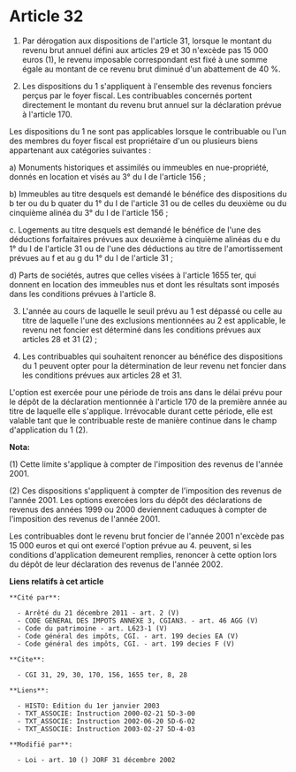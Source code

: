 # Article 32

1. Par dérogation aux dispositions de l'article 31, lorsque le montant du revenu brut annuel défini aux articles 29 et 30
n'excède pas 15 000 euros (1), le revenu imposable correspondant est fixé à une somme égale au montant de ce revenu brut
diminué d'un abattement de 40 %.

2. Les dispositions du 1 s'appliquent à l'ensemble des revenus fonciers perçus par le foyer fiscal. Les contribuables
concernés portent directement le montant du revenu brut annuel sur la déclaration prévue à l'article 170.

Les dispositions du 1 ne sont pas applicables lorsque le contribuable ou l'un des membres du foyer fiscal est propriétaire
d'un ou plusieurs biens appartenant aux catégories suivantes :

a) Monuments historiques et assimilés ou immeubles en nue-propriété, donnés en location et visés au 3° du I de l'article
156 ;

b) Immeubles au titre desquels est demandé le bénéfice des dispositions du b ter ou du b quater du 1° du I de l'article 31 ou
de celles du deuxième ou du cinquième alinéa du 3° du I de l'article 156 ;

c. Logements au titre desquels est demandé le bénéfice de l'une des déductions forfaitaires prévues aux deuxième à cinquième
alinéas du e du 1° du I de l'article 31 ou de l'une des déductions au titre de l'amortissement prévues au f et au g du 1° du
I de l'article 31 ;

d) Parts de sociétés, autres que celles visées à l'article 1655 ter, qui donnent en location des immeubles nus et dont les
résultats sont imposés dans les conditions prévues à l'article 8.

3. L'année au cours de laquelle le seuil prévu au 1 est dépassé ou celle au titre de laquelle l'une des exclusions
mentionnées au 2 est applicable, le revenu net foncier est déterminé dans les conditions prévues aux articles 28 et 31 (2) ;

4. Les contribuables qui souhaitent renoncer au bénéfice des dispositions du 1 peuvent opter pour la détermination de leur
revenu net foncier dans les conditions prévues aux articles 28 et 31.

L'option est exercée pour une période de trois ans dans le délai prévu pour le dépôt de la déclaration mentionnée à l'article
170 de la première année au titre de laquelle elle s'applique. Irrévocable durant cette période, elle est valable tant que le
contribuable reste de manière continue dans le champ d'application du 1 (2).

**Nota:**

(1) Cette limite s'applique à compter de l'imposition des revenus de l'année 2001.

(2) Ces dispositions s'appliquent à compter de l'imposition des revenus de l'année 2001. Les options exercées lors du dépôt
des déclarations de revenus des années 1999 ou 2000 deviennent caduques à compter de l'imposition des revenus de l'année
2001.

Les contribuables dont le revenu brut foncier de l'année 2001 n'excède pas 15 000 euros et qui ont exercé l'option prévue au
4. peuvent, si les conditions d'application demeurent remplies, renoncer à cette option lors du dépôt de leur déclaration des
revenus de l'année 2002.

**Liens relatifs à cet article**

	**Cité par**:

	  - Arrêté du 21 décembre 2011 - art. 2 (V)
	  - CODE GENERAL DES IMPOTS ANNEXE 3, CGIAN3. - art. 46 AGG (V)
	  - Code du patrimoine - art. L623-1 (V)
	  - Code général des impôts, CGI. - art. 199 decies EA (V)
	  - Code général des impôts, CGI. - art. 199 decies F (V)

	**Cite**:

	  - CGI 31, 29, 30, 170, 156, 1655 ter, 8, 28

	**Liens**:

	  - HISTO: Edition du 1er janvier 2003
	  - TXT_ASSOCIE: Instruction 2000-02-21 5D-3-00
	  - TXT_ASSOCIE: Instruction 2002-06-20 5D-6-02
	  - TXT_ASSOCIE: Instruction 2003-02-27 5D-4-03

	**Modifié par**:

	  - Loi - art. 10 () JORF 31 décembre 2002
